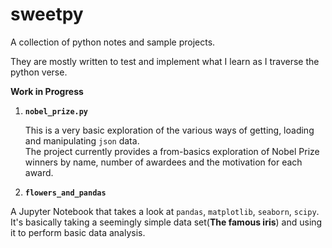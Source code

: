 # sweetpy
A collection of python notes and  sample projects. 

They are mostly written to test and implement what I learn as I traverse the python verse.


**Work in Progress**

1. **`nobel_prize.py`** 
    
    This is a very basic exploration of the various ways of getting, loading and manipulating `json` data.  
The project currently provides a from-basics exploration of Nobel Prize winners by name, number of awardees 
and the motivation for each award.

2. **`flowers_and_pandas`**

A Jupyter Notebook that takes a look at `pandas`, `matplotlib`, `seaborn`, `scipy`. It's basically taking a seemingly simple data set(**The famous iris**) and using it to perform basic data analysis. 
